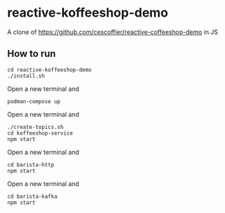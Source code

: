 # reactive-koffeeshop-demo
A clone of https://github.com/cescoffier/reactive-coffeeshop-demo in JS


## How to run


```
cd reactive-koffeeshop-demo 
./install.sh
```
Open a new terminal and

```
podman-compose up
```
Open a new terminal and

```
./create-topics.sh
cd koffeeshop-service
npm start
```
Open a new terminal and

```
cd barista-http
npm start
```
Open a new terminal and

```
cd barista-kafka
npm start
```
